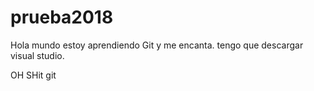 # prueba2018

Hola mundo estoy aprendiendo Git y me encanta.
tengo que descargar visual studio.

OH SHit git
